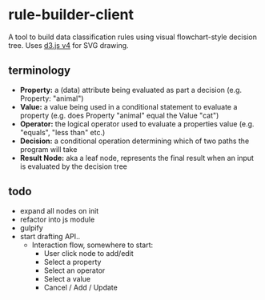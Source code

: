 # rule-builder-client

A tool to build data classification rules using visual flowchart-style decision tree.
Uses [d3.js v4](https://d3js.org/) for SVG drawing.

## terminology
* **Property:** a (data) attribute being evaluated as part a decision (e.g. Property: "animal")
* **Value:** a value being used in a conditional statement to evaluate a property (e.g. does Property "animal" equal the Value "cat")
* **Operator:** the logical operator used to evaluate a properties value (e.g. "equals", "less than" etc.) 
* **Decision:** a conditional operation determining which of two paths the program will take
* **Result Node:** aka a leaf node, represents the final result when an input is evaluated by the decision tree

## todo
* expand all nodes on init
* refactor into js module
* gulpify
* start drafting API..
	* Interaction flow, somewhere to start:
	    * User click node to add/edit
	    * Select a property
	    * Select an operator
	    * Select a value
	    * Cancel / Add / Update